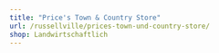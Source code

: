 ```yaml
---
title: "Price's Town & Country Store"
url: /russellville/prices-town-und-country-store/
shop: Landwirtschaftlich
---
```

